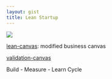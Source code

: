 ```yaml
---
layout: gist
title: Lean Startup
---
```


<img src="{{site.baseurl}}/gist/lean-startup/lean-canvas.jpg" style="max-width: 100%;">


[lean-canvas](https://medium.com/@steve_mullen/an-introduction-to-lean-canvas-5c17c469d3e0): modified business canvas

[validation-canvas](https://www.leanstartupmachine.com/validationboard/)

Build - Measure - Learn Cycle
